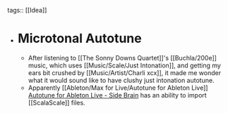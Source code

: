 tags:: [[Idea]]

- # Microtonal Autotune
	- After listening to [[The Sonny Downs Quartet]]'s [[Buchla/200e]] music, which uses [[Music/Scale/Just Intonation]], and getting my ears bit crushed by [[Music/Artist/Charli xcx]], it made me wonder what it would sound like to have clushy just intonation autotune.
	- Apparently [[Ableton/Max for Live/Autotune for Ableton Live]] [Autotune for Ableton Live - Side Brain](https://sidebrain.net/autotune-for-ableton-live-free-download/) has an ability to import [[ScalaScale]] files.